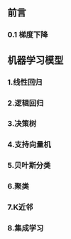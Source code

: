 ## 前言
### 0.1 梯度下降
## 机器学习模型
### 1.线性回归
### 2.逻辑回归
### 3.决策树
### 4.支持向量机
### 5.贝叶斯分类
### 6.聚类
### 7.K近邻
### 8.集成学习
###
